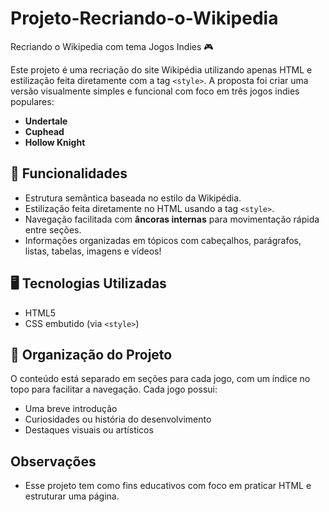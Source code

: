 # Projeto-Recriando-o-Wikipedia
Recriando o Wikipedia com tema Jogos Indies 🎮

Este projeto é uma recriação do site Wikipédia utilizando apenas HTML e estilização feita diretamente com a tag `<style>`. A proposta foi criar uma versão visualmente simples e funcional com foco em três jogos indies populares:

- **Undertale**
- **Cuphead**
- **Hollow Knight**

## 🧩 Funcionalidades

- Estrutura semântica baseada no estilo da Wikipédia.
- Estilização feita diretamente no HTML usando a tag `<style>`.
- Navegação facilitada com **âncoras internas** para movimentação rápida entre seções.
- Informações organizadas em tópicos com cabeçalhos, parágrafos, listas, tabelas, imagens e vídeos!

## 🖥️ Tecnologias Utilizadas

- HTML5
- CSS embutido (via `<style>`)

## 📄 Organização do Projeto

O conteúdo está separado em seções para cada jogo, com um índice no topo para facilitar a navegação. Cada jogo possui:

- Uma breve introdução
- Curiosidades ou história do desenvolvimento
- Destaques visuais ou artísticos

## Observações
- Esse projeto tem como fins educativos com foco em praticar HTML e estruturar uma página.
